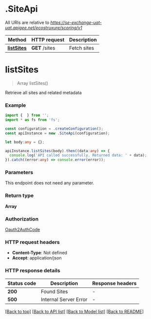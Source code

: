 # .SiteApi

All URIs are relative to *https://se-exchange-uat-uat.apigee.net/ecostruxure/scoring/v1*

Method | HTTP request | Description
------------- | ------------- | -------------
[**listSites**](SiteApi.md#listSites) | **GET** /sites | Fetch sites


# **listSites**
> Array<Site> listSites()

Retrieve all sites and related metadata

### Example


```typescript
import {  } from '';
import * as fs from 'fs';

const configuration = .createConfiguration();
const apiInstance = new .SiteApi(configuration);

let body:any = {};

apiInstance.listSites(body).then((data:any) => {
  console.log('API called successfully. Returned data: ' + data);
}).catch((error:any) => console.error(error));
```


### Parameters
This endpoint does not need any parameter.


### Return type

**Array<Site>**

### Authorization

[Oauth2AuthCode](README.md#Oauth2AuthCode)

### HTTP request headers

 - **Content-Type**: Not defined
 - **Accept**: application/json


### HTTP response details
| Status code | Description | Response headers |
|-------------|-------------|------------------|
**200** | Found Sites |  -  |
**500** | Internal Server Error |  -  |

[[Back to top]](#) [[Back to API list]](README.md#documentation-for-api-endpoints) [[Back to Model list]](README.md#documentation-for-models) [[Back to README]](README.md)


